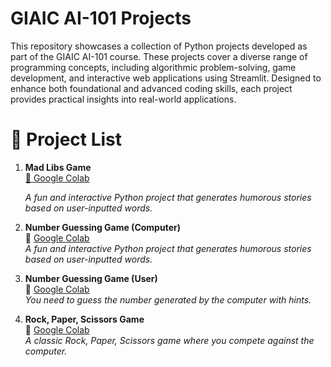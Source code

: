 # GIAIC AI-101 Projects

This repository showcases a collection of Python projects developed as part of the GIAIC AI-101 course. These projects cover a diverse range of programming concepts, including algorithmic problem-solving, game development, and interactive web applications using Streamlit. Designed to enhance both foundational and advanced coding skills, each project provides practical insights into real-world applications.

# 📜 Project List

1. **Mad Libs Game**  
   [🔗 Google Colab](#)

   *A fun and interactive Python project that generates humorous stories based on user-inputted words.*

3. **Number Guessing Game (Computer)**  
   🔗 [Google Colab](#)  
   *A fun and interactive Python project that generates humorous stories based on user-inputted words.*

4. **Number Guessing Game (User)**  
   🔗 [Google Colab](#)  
   *You need to guess the number generated by the computer with hints.*

5. **Rock, Paper, Scissors Game**  
   🔗 [Google Colab](#)  
   *A classic Rock, Paper, Scissors game where you compete against the computer.*



